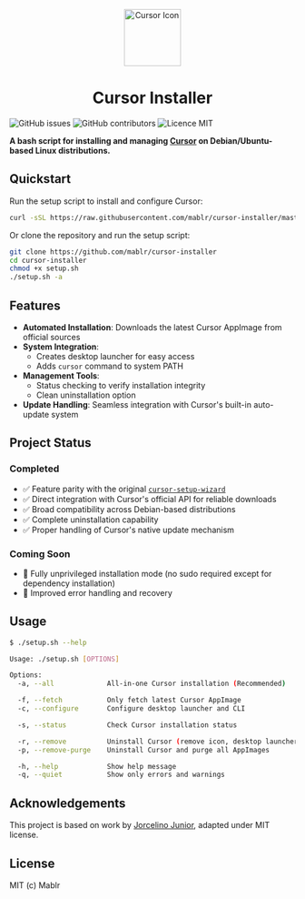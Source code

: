 <p align="center">
  <img src="https://raw.githubusercontent.com/mablr/cursor-installer/refs/heads/master/cursor-icon.svg" alt="Cursor Icon" width="100"/>
</p>

<h1 align="center">Cursor Installer</h1>

![GitHub issues](https://img.shields.io/github/issues/mablr/cursor-installer)
![GitHub contributors](https://img.shields.io/github/contributors/mablr/cursor-installer)
![Licence MIT](https://img.shields.io/badge/License-MIT-blue)


**A bash script for installing and managing [Cursor](https://cursor.sh/) on Debian/Ubuntu-based Linux distributions.**

## Quickstart

Run the setup script to install and configure Cursor:
```bash
curl -sSL https://raw.githubusercontent.com/mablr/cursor-installer/master/setup.sh | bash -s -- -a
```

Or clone the repository and run the setup script:
```bash
git clone https://github.com/mablr/cursor-installer
cd cursor-installer
chmod +x setup.sh
./setup.sh -a
```

## Features

- **Automated Installation**: Downloads the latest Cursor AppImage from official sources
- **System Integration**: 
  - Creates desktop launcher for easy access
  - Adds `cursor` command to system PATH
- **Management Tools**:
  - Status checking to verify installation integrity
  - Clean uninstallation option
- **Update Handling**: Seamless integration with Cursor's built-in auto-update system

## Project Status

### Completed
- ✅ Feature parity with the original [`cursor-setup-wizard`](https://github.com/jorcelinojunior/cursor-setup-wizard/)
- ✅ Direct integration with Cursor's official API for reliable downloads
- ✅ Broad compatibility across Debian-based distributions
- ✅ Complete uninstallation capability
- ✅ Proper handling of Cursor's native update mechanism

### Coming Soon
- 🔄 Fully unprivileged installation mode (no sudo required except for dependency installation)
- 🔄 Improved error handling and recovery

## Usage

```bash
$ ./setup.sh --help

Usage: ./setup.sh [OPTIONS]

Options:
  -a, --all             All-in-one Cursor installation (Recommended)

  -f, --fetch           Only fetch latest Cursor AppImage 
  -c, --configure       Configure desktop launcher and CLI

  -s, --status          Check Cursor installation status

  -r, --remove          Uninstall Cursor (remove icon, desktop launcher, and CLI command)
  -p, --remove-purge    Uninstall Cursor and purge all AppImages

  -h, --help            Show help message
  -q, --quiet           Show only errors and warnings
```

## Acknowledgements

This project is based on work by [Jorcelino Junior](https://github.com/jorcelinojunior/cursor-setup-wizard/), adapted under MIT license.

## License

MIT (c) Mablr